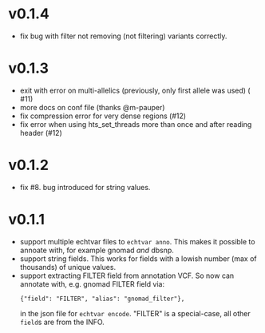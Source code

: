 v0.1.4
======
+ fix bug with filter not removing (not filtering) variants correctly.

v0.1.3
======
+ exit with error on multi-allelics (previously, only first allele was used) ( #11)
+ more docs on conf file (thanks @m-pauper)
+ fix compression error for very dense regions (#12)
+ fix error when using hts_set_threads more than once and after reading header (#12)

v0.1.2
======
+ fix #8. bug introduced for string values.

v0.1.1
======
+ support multiple echtvar files to `echtvar anno`. This makes it possible to annoate with, for example gnomad *and* dbsnp.
+ support string fields. This works for fields with a lowish number (max of thousands) of unique values.
+ support extracting FILTER field from annotation VCF. So now can annotate with, e.g. gnomad FILTER field via:
  ```
  {"field": "FILTER", "alias": "gnomad_filter"},
  ```
  in the json file for `echtvar encode`. "FILTER" is a special-case, all other `field`s are from the INFO.
  
